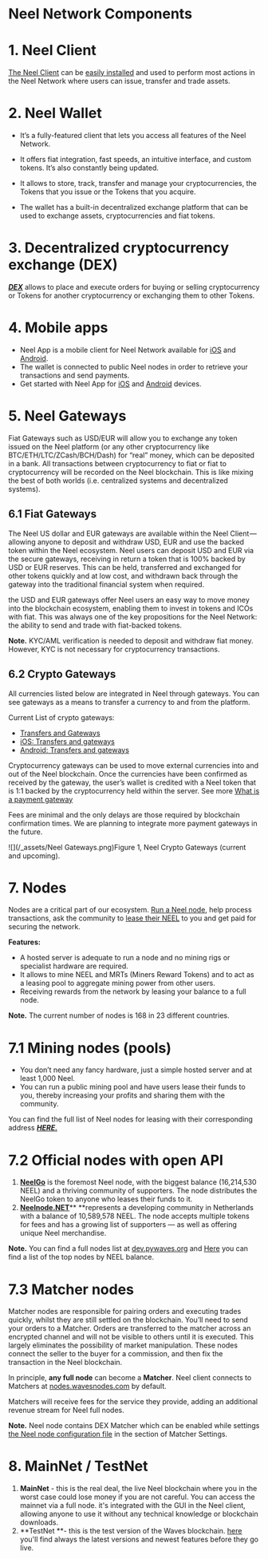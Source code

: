 # Neel Network Components

# 1. Neel Client

[The Neel Client](https://client.wavesplatform.com) can be [easily installed](/neel-client/install-neel-client.md) and used to perform most actions in the Neel Network where users can issue, transfer and trade assets.

# 2. Neel Wallet

* It’s a fully-featured client that lets you access all features of the Neel Network.

* It offers fiat integration, fast speeds, an intuitive interface, and custom tokens. It’s also constantly being updated.

* It allows to store, track, transfer and manage your cryptocurrencies, the Tokens that you issue or the Tokens that you acquire.

* The wallet has a built-in decentralized exchange platform that can be used to exchange assets, cryptocurrencies and fiat tokens.

# 3. Decentralized cryptocurrency exchange \(DEX\)

[_**DEX**_](/platform-features/decentralized-cryptocurrency-exchange-dex.md) allows to place and execute orders for buying or selling cryptocurrency or Tokens for another cryptocurrency or exchanging them to other Tokens.

# 4. Mobile apps

* Neel App is a mobile client for Neel Network available for [iOS](https://itunes.apple.com/us/app/waves-wallet/id1233158971?mt=8) and [Android](https://play.google.com/store/apps/details?id=com.wavesplatform.wallet).
* The wallet is connected to public Neel nodes in order to retrieve your transactions and send payments.
* Get started with Neel App for [iOS](/neel-client/mobile-apps/iOS.md) and [Android](/neel-client/mobile-apps/android.md) devices.

# 5. Neel Gateways

Fiat Gateways such as USD/EUR will allow you to exchange any token issued on the Neel platform \(or any other cryptocurrency like BTC/ETH/LTC/ZCash/BCH/Dash\) for “real” money, which can be deposited in a bank. All transactions between cryptocurrency to fiat or fiat to cryptocurrency will be recorded on the Neel blockchain. This is like mixing the best of both worlds \(i.e. centralized systems and decentralized systems\).

## 6.1 Fiat Gateways

The Neel US dollar and EUR gateways are available within the Neel Client — allowing anyone to deposit and withdraw USD, EUR and use the backed token within the Neel ecosystem. Neel users can deposit USD and EUR via the secure gateways, receiving in return a token that is 100% backed by USD or EUR reserves. This can be held, transferred and exchanged for other tokens quickly and at low cost, and withdrawn back through the gateway into the traditional financial system when required.

the USD and EUR gateways offer Neel users an easy way to move money into the blockchain ecosystem, enabling them to invest in tokens and ICOs with fiat. This was always one of the key propositions for the Neel Network: the ability to send and trade with fiat-backed tokens.

**Note.** KYC/AML verification is needed to deposit and withdraw fiat money. However, KYC is not necessary for cryptocurrency transactions.

## 6.2 Crypto Gateways

All currencies listed below are integrated in Neel through gateways. You can see gateways as a means to transfer a currency to and from the platform.

Current List of crypto gateways:

* [Transfers and Gateways](/neel-client/wallet-management.md)
* [iOS: Transfers and gateways](/neel-client/mobile-apps/iOS/wallet-management.md)
* [Android: Transfers and gateways](/neel-client/mobile-apps/android/wallet-management.md)

Cryptocurrency gateways can be used to move external currencies into and out of the Neel blockchain. Once the currencies have been confirmed as received by the gateway, the user’s wallet is credited with a Neel token that is 1:1 backed by the cryptocurrency held within the server. See more [What is a payment gateway](/neel-client/frequently-asked-questions-faq/transfers-and-gateways/payment-gateway.md)

Fees are minimal and the only delays are those required by blockchain confirmation times. We are planning to integrate more payment gateways in the future.

![](/_assets/Neel Gateways.png)Figure 1, Neel Crypto Gateways \(current and upcoming\).

# 7. Nodes

Nodes are a critical part of our ecosystem. [Run a Neel node](/neel-full-node/how-to-install-a-node/how-to-install-a-node.md), help process transactions, ask the community to [lease their NEEL](/neel-client/account-management/neel-leasing.md) to you and get paid for securing the network.

**Features:**

* A hosted server is adequate to run a node and no mining rigs or specialist hardware are required.
* It allows to mine NEEL and MRTs \(Miners Reward Tokens\) and to act as a leasing pool to aggregate mining power from other users.
* Receiving rewards from the network by leasing your balance to a full node.

**Note.** The current number of nodes is 168 in 23 different countries.

# 7.1 Mining nodes \(pools\)

* You don’t need any fancy hardware, just a simple hosted server and at least 1,000 Neel.
* You can run a public mining pool and have users lease their funds to you, thereby increasing your profits and sharing them with the community.

You can find the full list of Neel nodes for leasing with their corresponding address [_**HERE.**_](https://forum.wavesplatform.com/c/pools)

# 7.2 Official nodes with open API

1. [**NeelGo**](http://www.wavesgo.com) is the foremost Neel node, with the biggest balance \(16,214,530 NEEL\) and a thriving community of supporters. The node distributes the NeelGo token to anyone who leases their funds to it.
2. [**Neelnode.NET**](https://wavesnode.net)** **represents a developing community in Netherlands with a balance of 10,589,578 NEEL. The node accepts multiple tokens for fees and has a growing list of supporters — as well as offering unique Neel merchandise.

**Note.** You can find a full nodes list at [dev.pywaves.org](http://dev.pywaves.org/generators/) and [Here](https://wavesplatform.com/leasing#nodes) you can find a list of the top nodes by NEEL balance.

# 7.3 Matcher nodes

Matcher nodes are responsible for pairing orders and executing trades quickly, whilst they are still settled on the blockchain. You’ll need to send your orders to a Matcher. Orders are transferred to the matcher across an encrypted channel and will not be visible to others until it is executed. This largely eliminates the possibility of market manipulation. These nodes connect the seller to the buyer for a commission, and then fix the transaction in the Neel blockchain.

In principle, **any full node** can become a **Matcher**. Neel client connects to Matchers at [nodes.wavesnodes.com](https://nodes.wavesnodes.com/) by default.

Matchers will receive fees for the service they provide, adding an additional revenue stream for Neel full nodes.

**Note.** Neel node contains DEX Matcher which can be enabled while settings [the Neel node configuration file](/neel-full-node/how-to-configure-a-node.md) in the section of Matcher Settings.

# 8. MainNet / TestNet

1. **MainNet** - this is the real deal, the live Neel blockchain where you in the worst case could lose money if you are not careful. You can access the mainnet via a full node. it's integrated with the GUI in the Neel client, allowing anyone to use it without any technical knowledge or blockchain downloads.
2. **TestNet **- this is the test version of the Waves blockchain. [here](https://github.com/wavesplatform/Waves/releases) you'll find always the latest versions and newest features before they go live.
